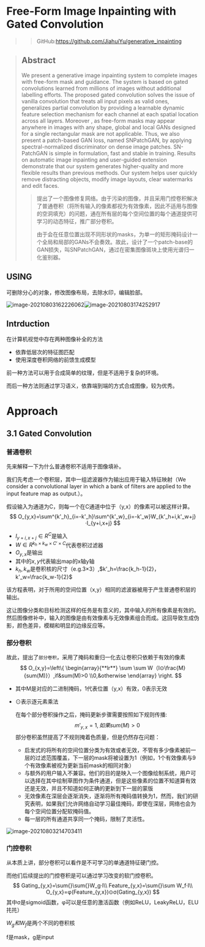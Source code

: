 # Free-Form Image Inpainting with Gated Convolution

> >  GitHub:https://github.com/JiahuiYu/generative_inpainting

>
>
>## Abstract
>
>We present a generative image inpainting system to complete images with free-form mask and guidance. The system is based on gated convolutions learned from millions of images without additional labelling efforts. The proposed gated convolution solves the issue of vanilla convolution that treats all input pixels as valid ones, generalizes partial convolution by providing a learnable dynamic feature selection mechanism for each channel at each spatial location across all layers. Moreover , as free-form masks may appear anywhere in images with any shape, global and local GANs designed for a single rectangular mask are not applicable. Thus, we also present a patch-based GAN loss, named SNPatchGAN, by applying spectral-normalized discriminator on dense image patches. SN-PatchGAN is simple in formulation, fast and stable in training. Results on automatic image inpainting and user-guided extension demonstrate that our system generates higher-quality and more flexible results than previous methods. Our system helps user quickly remove distracting objects, modify image layouts, clear watermarks and edit faces.
>
>> 提出了一个图像修复网络。由于污染的图像，并且采用门控卷积解决了普通卷积（将所有输入的像素都视为有效像素，因此不适用与图像的空洞填充）的问题，通在所有层的每个空间位置的每个通道提供可学习的动态特征，推广部分卷积。
>>
>> 由于会在任意位置出现不同形状的masks，为单一的矩形掩码设计一个全局和局部的GANs不会奏效。故此，设计了一个patch-base的GAN损失，叫SNPatchGAN，通过在密集图像斑块上使用光谱归一化鉴别器。



## USING

可删除分心的对象，修改图像布局，去除水印，编辑脸部。

![image-20210803162226062](https://gitee.com/Black_Friday/blog/raw/master/image/image-20210803162226062.png)![image-20210803174252917](https://gitee.com/Black_Friday/blog/raw/master/image/image-20210803174252917.png)

## Intrduction

在计算机视觉中存在两种图像补全的方法

- 依靠低层次的特征图匹配
- 使用深度卷积网络的前馈生成模型

前一种方法可以用于合成简单的纹理，但是不适用于复杂的环境。

而后一种方法则通过学习语义，依靠端到端的方式合成图像，较为优秀。

# Approach

## 3.1 Gated Convolution

### 普通卷积

先来解释一下为什么普通卷积不适用于图像填补。

我们先考虑一个卷积层，其中一组滤波器作为输出应用于输入特征映射（We consider a convolutional layer in which a bank of filters are applied to the input feature map as output.）。

假设输入为通道为C，则每一个在C通道中位于（y,x）的像素可以被这样计算。
$$
O_{y,x}=\sum^{k'_h}_{i=-k'_h}\sum^{k'_w}_{i=-k'_w}W_{k'_h+i,k'_w+j}·I_{y+i,x+j}
$$

- $I_{y+i,x+j}∈R^C$​是输入
- $W∈R^{k_h×k_w×C'×C}$代表卷积过滤器
- $O_{y,x}$是输出
- 其中的$x,y$​​代表输出map的x轴y轴
- $k_h,k_w$​是卷积核的尺寸（e.g.3×3）,$k'_h=\frac{k_h-1}{2}，k'_w=\frac{k_w-1}{2}$

该方程表明，对于所用的空间位置（x,y）相同的滤波器被用于产生普通卷积层的输出。

这让图像分类和目标检测这样的任务是有意义的，其中输入的所有像素是有效的。然后图像修补中，输入的图像是由有效像素与无效像素组合而成。这回导致生成伪影，颜色差异，模糊和明显的边缘反应等。

### 部分卷积

故此，提出了`部分卷积`，采用了掩码和重归一化去让卷积只依赖于有效的像素
$$
O_{x,y}=\left\{
\begin{array}{**lr**}
\sum \sum W（I⊙\frac{M}{sum(M)}）,if&sum(M)>0
\\0,&otherwise
\end{array}
\right.
$$

- 其中M是对应的二进制掩码，1代表位置（y,x）有效，0表示无效

- ⊙表示逐元素乘法

  在每个部分卷积操作之后，掩码更新步骤需要按照如下规则传播:
  $$
  m'_{y,x}=1,如果sum(M)>0
  $$
  部分卷积虽然提高了不规则掩着色质量，但是仍然存在问题：

  - 启发式的将所有的空间位置分类为有效或者无效，不管有多少像素被前一层的过滤范围覆盖，下一层的mask将被设置为1（例如，1个有效像素与9个有效像素被视为更新当前mask的相同对象）
  - 与额外的用户输入不兼容。他们的目的是映入一个图像绘制系统，用户可以选择在其中绘制草图作为条件通道，但是这些像素的位置不知道算有效还是无效，并且不知道如何正确的更新到下一层的蒙版
  - 无效像素在深层会逐渐消失，逐渐将所有掩码值转换为1，然而，我们的研究表明，如果我们允许网络自动学习最佳掩码，即使在深层，网络也会为每个空间位置分配软掩码值。
  - 每一层的所有通道共享同一个掩码，限制了灵活性。

![image-20210803214703411](C:\Users\BlackFriday\AppData\Roaming\Typora\typora-user-images\image-20210803214703411.png)

### 门控卷积

从本质上讲，部分卷积可以看作是不可学习的单通道特征硬门控。

而他们后续提出的门控卷积是可以通过学习改变的软门控卷积。
$$
Gating_{y,x}=\sum{}\sum{}W_g·I\\
Feature_{y,x}=\sum{}\sum W_f·I\\
O_{y,x}=φ(Feature_{y,x})⊙σ(Gating_{y,x})
$$
其中σ是sigmoid函数，φ可以是任意的激活函数（例如ReLU，LeakyReLU，ELU扥扥）

$W_g和W_f$是两个不同的卷积核

f是mask，g是input



